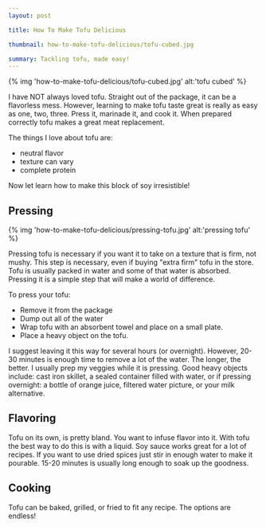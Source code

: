 ```yaml
---
layout: post

title: How To Make Tofu Delicious

thumbnail: how-to-make-tofu-delicious/tofu-cubed.jpg

summary: Tackling tofu, made easy!
---
```


{% img 'how-to-make-tofu-delicious/tofu-cubed.jpg' alt:'tofu cubed' %}

I have NOT always loved tofu. Straight out of the package, it can be a flavorless mess. However, learning to make tofu taste great is really as easy as one, two, three. Press it, marinade it, and cook it. When prepared correctly tofu makes a great meat replacement.

The things I love about tofu are:

* neutral flavor
* texture can vary
* complete protein

Now let learn how to make this block of soy irresistible!

## Pressing

{% img 'how-to-make-tofu-delicious/pressing-tofu.jpg' alt:'pressing tofu' %}

Pressing tofu is necessary if you want it to take on a texture that is firm, not mushy. This step is necessary, even if buying "extra firm" tofu in the store. Tofu is usually packed in water and some of that water is absorbed. Pressing it is a simple step that will make a world of difference.

To press your tofu:

* Remove it from the package
* Dump out all of the water
* Wrap tofu with an absorbent towel and place on a small plate.
* Place a heavy object on the tofu.

I suggest leaving it this way for several hours (or overnight). However, 20-30 minutes is enough time to remove a lot of the water. The longer, the better. I usually prep my veggies while it is pressing. Good heavy objects include: cast iron skillet, a sealed container filled with water, or if pressing overnight: a bottle of orange juice, filtered water picture, or your milk alternative.

## Flavoring

Tofu on its own, is pretty bland. You want to infuse flavor into it. With tofu the best way to do this is with a liquid. Soy sauce works great for a lot of recipes. If you want to use dried spices just stir in enough water to make it pourable. 15-20 minutes is usually long enough to soak up the goodness.

## Cooking

Tofu can be baked, grilled, or fried to fit any recipe. The options are endless!
